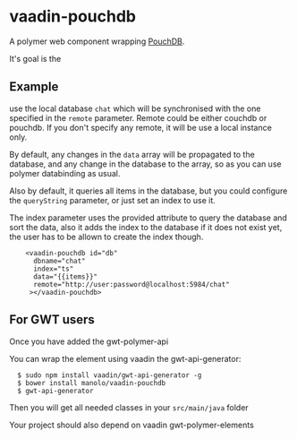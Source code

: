 vaadin-pouchdb
========

A polymer web component wrapping [PouchDB](http://pouchdb.com/).

It's goal is the 

## Example

use the local database `chat` which will be synchronised with the one specified in the `remote` parameter. Remote could be either couchdb or pouchdb. If you don't specify any remote, it will be use a local instance only.

By default, any changes in the `data` array will be propagated to the database, and any change in the database to the array, so as you can use polymer databinding as usual.

Also by default, it queries all items in the database, but you could configure the `queryString` parameter, or just set an index to use it.

The index parameter uses the provided attribute to query the database and sort the data, also it adds the index to the database if it does not exist yet, the user has to be allown to create the index though.

```
    <vaadin-pouchdb id="db"
      dbname="chat"
      index="ts"
      data="{{items}}"
      remote="http://user:password@localhost:5984/chat"
     ></vaadin-pouchdb>
```

## For GWT users

Once you have added the gwt-polymer-api

You can wrap the element using vaadin the gwt-api-generator:

```
  $ sudo npm install vaadin/gwt-api-generator -g
  $ bower install manolo/vaadin-pouchdb
  $ gwt-api-generator 
```

Then you will get all needed classes in your `src/main/java` folder

Your project should also depend on vaadin gwt-polymer-elements

